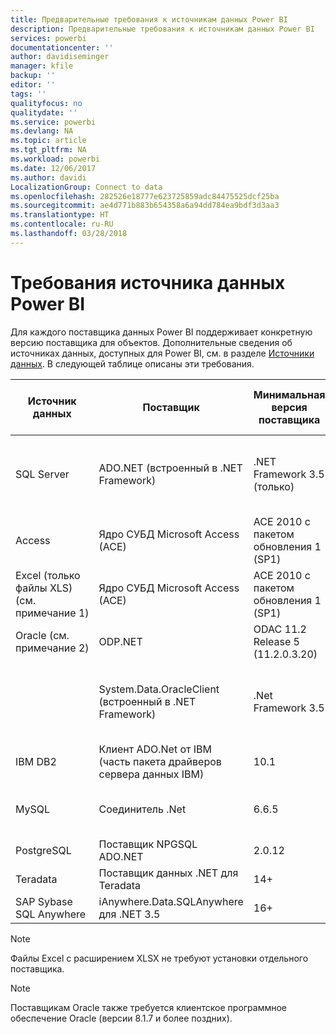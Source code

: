 ```yaml
---
title: Предварительные требования к источникам данных Power BI
description: Предварительные требования к источникам данных Power BI
services: powerbi
documentationcenter: ''
author: davidiseminger
manager: kfile
backup: ''
editor: ''
tags: ''
qualityfocus: no
qualitydate: ''
ms.service: powerbi
ms.devlang: NA
ms.topic: article
ms.tgt_pltfrm: NA
ms.workload: powerbi
ms.date: 12/06/2017
ms.author: davidi
LocalizationGroup: Connect to data
ms.openlocfilehash: 282526e18777e623725859adc84475525dcf25ba
ms.sourcegitcommit: ae4d771b883b654358a6a94dd784ea9bdf3d3aa3
ms.translationtype: HT
ms.contentlocale: ru-RU
ms.lasthandoff: 03/28/2018
---
```

# <a name="power-bi-data-source-prerequisites"></a>Требования источника данных Power BI
Для каждого поставщика данных Power BI поддерживает конкретную версию поставщика для объектов. Дополнительные сведения об источниках данных, доступных для Power BI, см. в разделе [Источники данных](desktop-data-sources.md). В следующей таблице описаны эти требования.

| Источник данных | Поставщик | Минимальная версия поставщика | Минимальная версия источника данных | Поддерживаемые объекты источника данных | Ссылка для загрузки |
| --- | --- | --- | --- | --- | --- |
| SQL Server |ADO.NET (встроенный в .NET Framework) |.NET Framework 3.5 (только) |SQL Server 2005 и более поздних версий |Таблицы и представления, скалярные функции, табличные функции |В составе .NET Framework 3.5 или более поздних версий |
| Access |Ядро СУБД Microsoft Access (ACE) |ACE 2010 с пакетом обновления 1 (SP1) |Без ограничений |Таблицы и представления |[Ссылка для загрузки](http://go.microsoft.com/fwlink/?linkid=285987&clcid=0x409) |
| Excel (только файлы XLS) (см. примечание 1) |Ядро СУБД Microsoft Access (ACE) |ACE 2010 с пакетом обновления 1 (SP1) |Без ограничений |Таблицы, листы |[Ссылка для загрузки](http://go.microsoft.com/fwlink/?linkid=285987&clcid=0x409) |
| Oracle (см. примечание 2) |ODP.NET |ODAC 11.2 Release 5 (11.2.0.3.20) |9.x и более поздних версий |Таблицы и представления |[Ссылка для загрузки](http://go.microsoft.com/fwlink/?linkid=272376&clcid=0x409) |
| | System.Data.OracleClient (встроенный в .NET Framework) |.Net Framework 3.5 |9.x и более поздних версий |Таблицы и представления |В составе .NET Framework 3.5 или более поздних версий |
| IBM DB2 |Клиент ADO.Net от IBM (часть пакета драйверов сервера данных IBM) |10.1 |9.1+ |Таблицы и представления |[Ссылка для загрузки](http://go.microsoft.com/fwlink/?linkid=274911&clcid=0x409) |
| MySQL |Соединитель .Net |6.6.5 |5.1 |Таблицы и представления, скалярные функции |[Ссылка для загрузки](http://go.microsoft.com/fwlink/?linkid=278885&clcid=0x409) |
| PostgreSQL |Поставщик NPGSQL ADO.NET |2.0.12 |7.4 |Таблицы и представления |[Ссылка для загрузки](http://go.microsoft.com/fwlink/?linkid=282716&clcid=0x409) |
| Teradata |Поставщик данных .NET для Teradata |14+ |12+ |Таблицы и представления |[Ссылка для загрузки](http://go.microsoft.com/fwlink/?linkid=278886&clcid=0x409) |
| SAP Sybase SQL Anywhere |iAnywhere.Data.SQLAnywhere для .NET 3.5 |16+ |16+ |Таблицы и представления |[Ссылка для загрузки](http://go.microsoft.com/fwlink/?linkid=324846) |

>[!NOTE]
>Файлы Excel с расширением XLSX не требуют установки отдельного поставщика.

>[!NOTE]
>Поставщикам Oracle также требуется клиентское программное обеспечение Oracle (версии 8.1.7 и более поздних).
> 
> 

